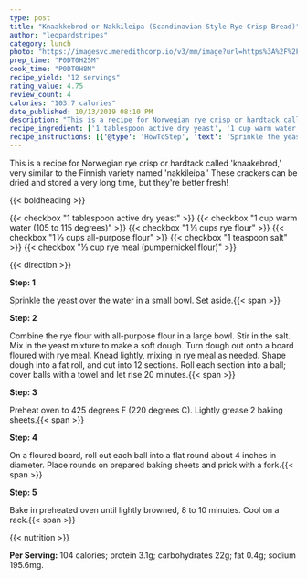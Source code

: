 ```yaml
---
type: post
title: "Knaakkebrod or Nakkileipa (Scandinavian-Style Rye Crisp Bread)"
author: "leopardstripes"
category: lunch
photo: "https://imagesvc.meredithcorp.io/v3/mm/image?url=https%3A%2F%2Fimages.media-allrecipes.com%2Fuserphotos%2F342075.jpg"
prep_time: "P0DT0H25M"
cook_time: "P0DT0H8M"
recipe_yield: "12 servings"
rating_value: 4.75
review_count: 4
calories: "103.7 calories"
date_published: 10/13/2019 08:10 PM
description: "This is a recipe for Norwegian rye crisp or hardtack called 'knaakebrod,' very similar to the Finnish variety named 'nakkileipa.' These crackers can be dried and stored a very long time, but they're better fresh!"
recipe_ingredient: ['1 tablespoon active dry yeast', '1 cup warm water (105 to 115 degrees)', '1\u2009⅓ cups rye flour', '1\u2009⅓ cups all-purpose flour', '1 teaspoon salt', '⅓ cup rye meal (pumpernickel flour)']
recipe_instructions: [{'@type': 'HowToStep', 'text': 'Sprinkle the yeast over the water in a small bowl. Set aside.\n'}, {'@type': 'HowToStep', 'text': 'Combine the rye flour with all-purpose flour in a large bowl. Stir in the salt. Mix in the yeast mixture to make a soft dough. Turn dough out onto a board floured with rye meal. Knead lightly, mixing in rye meal as needed. Shape dough into a fat roll, and cut into 12 sections. Roll each section into a ball; cover balls with a towel and let rise 20 minutes.\n'}, {'@type': 'HowToStep', 'text': 'Preheat oven to 425 degrees F (220 degrees C). Lightly grease 2 baking sheets.\n'}, {'@type': 'HowToStep', 'text': 'On a floured board, roll out each ball into a flat round about 4 inches in diameter. Place rounds on prepared baking sheets and prick with a fork.\n'}, {'@type': 'HowToStep', 'text': 'Bake in preheated oven until lightly browned, 8 to 10 minutes. Cool on a rack.\n'}]
---
```


This is a recipe for Norwegian rye crisp or hardtack called 'knaakebrod,' very similar to the Finnish variety named 'nakkileipa.' These crackers can be dried and stored a very long time, but they're better fresh! 

{{< boldheading >}}

{{< checkbox "1 tablespoon active dry yeast" >}}
{{< checkbox "1 cup warm water (105 to 115 degrees)" >}}
{{< checkbox "1 ⅓ cups rye flour" >}}
{{< checkbox "1 ⅓ cups all-purpose flour" >}}
{{< checkbox "1 teaspoon salt" >}}
{{< checkbox "⅓ cup rye meal (pumpernickel flour)" >}}


{{< direction >}}

**Step: 1**

Sprinkle the yeast over the water in a small bowl. Set aside.{{< span >}}

**Step: 2**

Combine the rye flour with all-purpose flour in a large bowl. Stir in the salt. Mix in the yeast mixture to make a soft dough. Turn dough out onto a board floured with rye meal. Knead lightly, mixing in rye meal as needed. Shape dough into a fat roll, and cut into 12 sections. Roll each section into a ball; cover balls with a towel and let rise 20 minutes.{{< span >}}

**Step: 3**

Preheat oven to 425 degrees F (220 degrees C). Lightly grease 2 baking sheets.{{< span >}}

**Step: 4**

On a floured board, roll out each ball into a flat round about 4 inches in diameter. Place rounds on prepared baking sheets and prick with a fork.{{< span >}}

**Step: 5**

Bake in preheated oven until lightly browned, 8 to 10 minutes. Cool on a rack.{{< span >}}

{{< nutrition >}}

**Per Serving:** 104 calories; protein 3.1g; carbohydrates 22g; fat 0.4g; sodium 195.6mg.